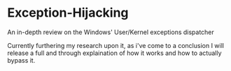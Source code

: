 # Exception-Hijacking
An in-depth review on the Windows' User/Kernel exceptions dispatcher

Currently furthering my research upon it, as i've come to a conclusion I will release a full and through explaination of how it works and how to actually bypass it.
